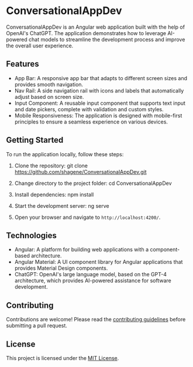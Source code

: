 # ConversationalAppDev

ConversationalAppDev is an Angular web application built with the help of OpenAI's ChatGPT. The application demonstrates how to leverage AI-powered chat models to streamline the development process and improve the overall user experience.

## Features

- App Bar: A responsive app bar that adapts to different screen sizes and provides smooth navigation.
- Nav Rail: A side navigation rail with icons and labels that automatically adjust based on screen size.
- Input Component: A reusable input component that supports text input and date pickers, complete with validation and custom styles.
- Mobile Responsiveness: The application is designed with mobile-first principles to ensure a seamless experience on various devices.

## Getting Started

To run the application locally, follow these steps:

1. Clone the repository:
git clone https://github.com/shagene/ConversationalAppDev.git

2. Change directory to the project folder:
cd ConversationalAppDev

3. Install dependencies:
npm install

4. Start the development server:
ng serve

5. Open your browser and navigate to `http://localhost:4200/`.

## Technologies

- Angular: A platform for building web applications with a component-based architecture.
- Angular Material: A UI component library for Angular applications that provides Material Design components.
- ChatGPT: OpenAI's large language model, based on the GPT-4 architecture, which provides AI-powered assistance for software development.

## Contributing

Contributions are welcome! Please read the [contributing guidelines](CONTRIBUTING.md) before submitting a pull request.

## License

This project is licensed under the [MIT License](LICENSE.md).

